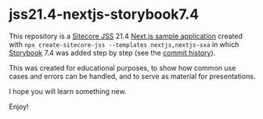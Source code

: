 # jss21.4-nextjs-storybook7.4

This repository is a [Sitecore JSS](https://doc.sitecore.com/xp/en/developers/hd/21/sitecore-headless-development/sitecore-javascript-rendering-sdk--jss--for-next-js.html) 21.4 [Next.js sample application](https://github.com/Sitecore/jss/tree/v21.4.0/packages/create-sitecore-jss/src/templates/nextjs) created with `npx create-sitecore-jss --templates nextjs,nextjs-sxa` in which [Storybook](https://storybook.js.org/) 7.4 was added step by step (see the [commit history](/commits/main)).

This was created for educational purposes, to show how common use cases and errors can be handled, and to serve as material for presentations.

I hope you will learn something new.

Enjoy!
